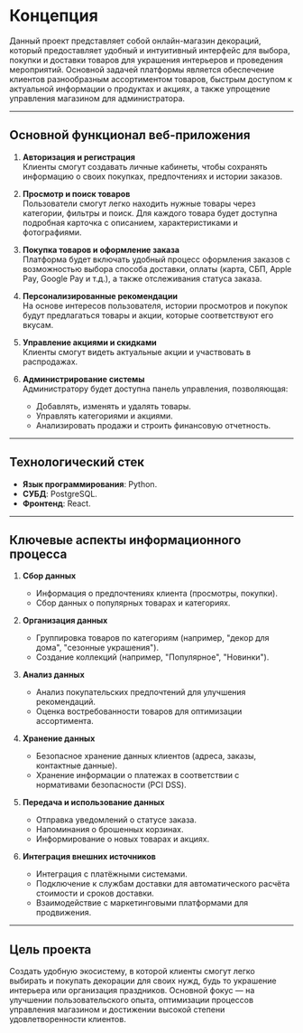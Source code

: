 # **Концепция**  
Данный проект представляет собой онлайн-магазин декораций, который предоставляет удобный и интуитивный интерфейс для выбора, покупки и доставки товаров для украшения интерьеров и проведения мероприятий. Основной задачей платформы является обеспечение клиентов разнообразным ассортиментом товаров, быстрым доступом к актуальной информации о продуктах и акциях, а также упрощение управления магазином для администратора.

---

## **Основной функционал веб-приложения**

1. **Авторизация и регистрация**  
   Клиенты смогут создавать личные кабинеты, чтобы сохранять информацию о своих покупках, предпочтениях и истории заказов.  

2. **Просмотр и поиск товаров**  
   Пользователи смогут легко находить нужные товары через категории, фильтры и поиск. Для каждого товара будет доступна подробная карточка с описанием, характеристиками и фотографиями.  

3. **Покупка товаров и оформление заказа**  
   Платформа будет включать удобный процесс оформления заказов с возможностью выбора способа доставки, оплаты (карта, СБП, Apple Pay, Google Pay и т.д.), а также отслеживания статуса заказа.  

4. **Персонализированные рекомендации**  
   На основе интересов пользователя, истории просмотров и покупок будут предлагаться товары и акции, которые соответствуют его вкусам.  

5. **Управление акциями и скидками**  
   Клиенты смогут видеть актуальные акции и участвовать в распродажах.  

6. **Администрирование системы**  
   Администратору будет доступна панель управления, позволяющая:  
   - Добавлять, изменять и удалять товары.  
   - Управлять категориями и акциями.  
   - Анализировать продажи и строить финансовую отчетность.  

---

## **Технологический стек**  

- **Язык программирования**: Python.  
- **СУБД**: PostgreSQL.   
- **Фронтенд**: React.  

---

## **Ключевые аспекты информационного процесса**

1. **Сбор данных**  
   - Информация о предпочтениях клиента (просмотры, покупки).  
   - Сбор данных о популярных товарах и категориях.  

2. **Организация данных**  
   - Группировка товаров по категориям (например, "декор для дома", "сезонные украшения").  
   - Создание коллекций (например, "Популярное", "Новинки").  

3. **Анализ данных**  
   - Анализ покупательских предпочтений для улучшения рекомендаций.  
   - Оценка востребованности товаров для оптимизации ассортимента.  

4. **Хранение данных**  
   - Безопасное хранение данных клиентов (адреса, заказы, контактные данные).  
   - Хранение информации о платежах в соответствии с нормативами безопасности (PCI DSS).  

5. **Передача и использование данных**  
   - Отправка уведомлений о статусе заказа.  
   - Напоминания о брошенных корзинах.  
   - Информирование о новых товарах и акциях.  

6. **Интеграция внешних источников**  
   - Интеграция с платёжными системами.  
   - Подключение к службам доставки для автоматического расчёта стоимости и сроков доставки.  
   - Взаимодействие с маркетинговыми платформами для продвижения.  

---

## **Цель проекта**  
Создать удобную экосистему, в которой клиенты смогут легко выбирать и покупать декорации для своих нужд, будь то украшение интерьера или организация праздников. Основной фокус — на улучшении пользовательского опыта, оптимизации процессов управления магазином и достижении высокой степени удовлетворенности клиентов.  